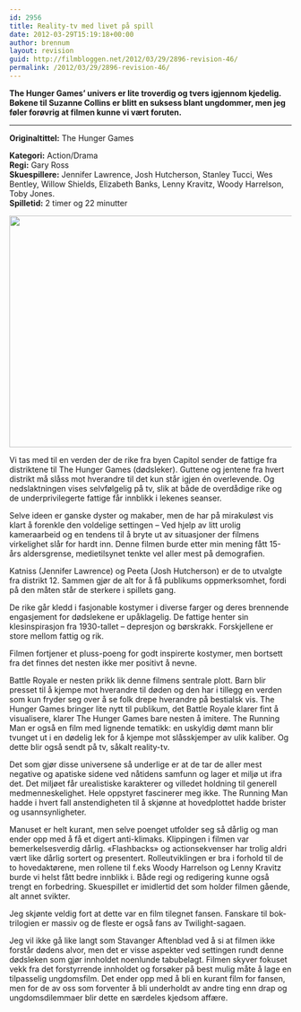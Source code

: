 ```yaml
---
id: 2956
title: Reality-tv med livet på spill
date: 2012-03-29T15:19:18+00:00
author: brennum
layout: revision
guid: http://filmbloggen.net/2012/03/29/2896-revision-46/
permalink: /2012/03/29/2896-revision-46/
---
```

**The Hunger Games&#8217; univers er lite troverdig og tvers igjennom kjedelig. Bøkene til Suzanne Collins er blitt en suksess blant ungdommer, men jeg føler forøvrig at filmen kunne vi vært foruten.**  
****

**<!--more-->Originaltittel:** The Hunger Games

  
**Kategori:** Action/Drama  
**Regi:** Gary Ross  
**Skuespillere:** Jennifer Lawrence, Josh Hutcherson, Stanley Tucci, Wes Bentley, Willow Shields, Elizabeth Banks, Lenny Kravitz, Woody Harrelson, Toby Jones.  
**Spilletid:** 2 timer og 22 minutter

<a href="http://filmbloggen.net/?attachment_id=2912" rel="attachment wp-att-2912"><img class="alignnone size-large wp-image-2912" src="http://filmbloggen.net/wp-content/uploads//2012/03/the-hunger-games-movie-for-dummies-img-620x413.jpg" alt="" width="620" height="413" /></a>

Vi tas med til en verden der de rike fra byen Capitol sender de fattige fra distriktene til The Hunger Games (dødsleker). Guttene og jentene fra hvert distrikt må slåss mot hverandre til det kun står igjen én overlevende. Og nedslaktningen vises selvfølgelig på tv, slik at både de overdådige rike og de underprivilegerte fattige får innblikk i lekenes seanser.

Selve ideen er ganske dyster og makaber, men de har på mirakuløst vis klart å forenkle den voldelige settingen &#8211; Ved hjelp av litt urolig kameraarbeid og en tendens til å bryte ut av situasjoner der filmens virkelighet slår for hardt inn. Denne filmen burde etter min mening fått 15-års aldersgrense, medietilsynet tenkte vel aller mest på demografien.

Katniss (Jennifer Lawrence) og Peeta (Josh Hutcherson) er de to utvalgte fra distrikt 12. Sammen gjør de alt for å få publikums oppmerksomhet, fordi på den måten står de sterkere i spillets gang.

De rike går kledd i fasjonable kostymer i diverse farger og deres brennende engasjement for dødslekene er upåklagelig. De fattige henter sin klesinspirasjon fra 1930-tallet &#8211; depresjon og børskrakk. Forskjellene er store mellom fattig og rik.

Filmen fortjener et pluss-poeng for godt inspirerte kostymer, men bortsett fra det finnes det nesten ikke mer positivt å nevne.

Battle Royale er nesten prikk lik denne filmens sentrale plott. Barn blir presset til å kjempe mot hverandre til døden og den har i tillegg en verden som kun fryder seg over å se folk drepe hverandre på bestialsk vis. The Hunger Games bringer lite nytt til publikum, det Battle Royale klarer fint å visualisere, klarer The Hunger Games bare nesten å imitere. The Running Man er også en film med lignende tematikk: en uskyldig dømt mann blir tvunget ut i en dødelig lek for å kjempe mot slåsskjemper av ulik kaliber. Og dette blir også sendt på tv, såkalt reality-tv.

Det som gjør disse universene så underlige er at de tar de aller mest negative og apatiske sidene ved nåtidens samfunn og lager et miljø ut ifra det. Det miljøet får urealistiske karakterer og villedet holdning til generell medmenneskelighet. Hele oppstyret fascinerer meg ikke. The Running Man hadde i hvert fall anstendigheten til å skjønne at hovedplottet hadde brister og usannsynligheter.

Manuset er helt kurant, men selve poenget utfolder seg så dårlig og man ender opp med å få et digert anti-klimaks. Klippingen i filmen var bemerkelsesverdig dårlig. &laquo;Flashbacks&raquo; og actionsekvenser har trolig aldri vært like dårlig sortert og presentert. Rolleutviklingen er bra i forhold til de to hovedaktørene, men rollene til f.eks Woody Harrelson og Lenny Kravitz burde vi helst fått bedre innblikk i. Både regi og redigering kunne også trengt en forbedring. Skuespillet er imidlertid det som holder filmen gående, alt annet svikter.

Jeg skjønte veldig fort at dette var en film tilegnet fansen. Fanskare til bok-trilogien er massiv og de fleste er også fans av Twilight-sagaen.

Jeg vil ikke gå like langt som Stavanger Aftenblad ved å si at filmen ikke forstår dødens alvor, men det er visse aspekter ved settingen rundt denne dødsleken som gjør innholdet noenlunde tabubelagt. Filmen skyver fokuset vekk fra det forstyrrende innholdet og forsøker på best mulig måte å lage en tilpasselig ungdomsfilm. Det ender opp med å bli en kurant film for fansen, men for de av oss som forventer å bli underholdt av andre ting enn drap og ungdomsdilemmaer blir dette en særdeles kjedsom affære.